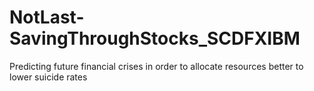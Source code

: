 # NotLast-SavingThroughStocks_SCDFXIBM
Predicting future financial crises in order to allocate resources better to lower suicide rates
